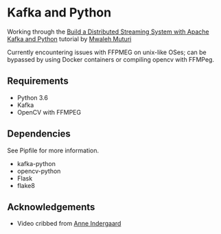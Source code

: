 # Kafka and Python
Working through the [Build a Distributed Streaming System with Apache Kafka and Python](https://scotch.io/tutorials/build-a-distributed-streaming-system-with-apache-kafka-and-python) tutorial by [Mwaleh Muturi](https://scotch.io/@mwaleh)

Currently encountering issues with FFPMEG on unix-like OSes; can be bypassed by using Docker containers or compiling opencv with FFMPeg.

## Requirements
* Python 3.6
* Kafka
* OpenCV with FFMPEG

## Dependencies

See Pipfile for more information.
* kafka-python
* opencv-python
* Flask
* flake8

## Acknowledgements

* Video cribbed from [Anne Indergaard](https://www.youtube.com/watch?v=Dsg8JccRZCw)
